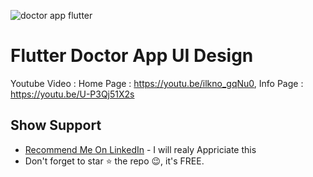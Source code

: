 ![doctor app flutter](https://user-images.githubusercontent.com/55942632/75431076-50810d00-5972-11ea-8c12-b0f82073f781.png)

# Flutter Doctor App UI Design

Youtube Video : Home Page : https://youtu.be/ilkno_gqNu0, Info Page : https://youtu.be/U-P3Qj51X2s

## Show Support
* [Recommend Me On LinkedIn](https://www.linkedin.com/in/lamsanskar/) - I will realy Appriciate this
* Don't forget to star ⭐ the repo 😉, it's FREE.

